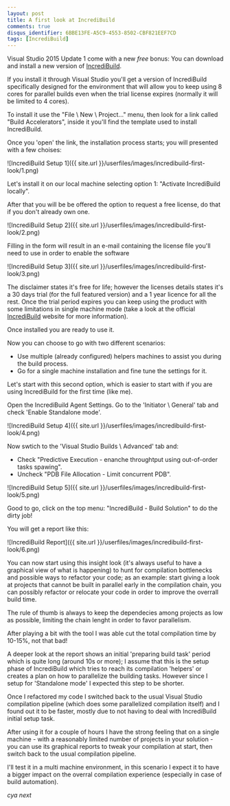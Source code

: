 ```yaml
---
layout: post
title: A first look at IncrediBuild
comments: true
disqus_identifier: 6BBE13FE-A5C9-4553-8502-CBF821EEF7CD
tags: [IncrediBuild]
---
```


Visual Studio 2015 Update 1 come with a new _free_ bonus: You can download and install a new version of [IncrediBuild](http://www.incredibuild.com).

If you install it through Visual Studio you'll get a version of IncrediBuild specifically designed for the environment that will allow you to keep using 8 cores for parallel builds even when the trial license expires (normally it will be limited to 4 cores).

To install it use the "File \ New \ Project..." menu, then look for a link called "Build Accelerators", inside it you'll find the template used to install IncrediBuild.

Once you 'open' the link, the installation process starts; you will presented with a few choises:

![IncrediBuild Setup 1]({{ site.url }}/userfiles/images/incredibuild-first-look/1.png)

Let's install it on our local machine selecting option 1: "Activate IncrediBuild locally".

After that you will be be offered the option to request a free license, do that if you don't already own one.

![IncrediBuild Setup 2]({{ site.url }}/userfiles/images/incredibuild-first-look/2.png)

Filling in the form will result in an e-mail containing the license file you'll need to use in order to enable the software

![IncrediBuild Setup 3]({{ site.url }}/userfiles/images/incredibuild-first-look/3.png)

The disclaimer states it's free for life; however the licenses details states it's a 30 days trial (for the full featured version) and a 1 year licence for all the rest. Once the trial period expires you can keep using the product with some limitations in single machine mode (take a look at the official [IncrediBuild](https://www.incredibuild.com/microsoft-incredibuild-partnership.html) website for more information).

Once installed you are ready to use it.

Now you can choose to go with two different scenarios:

- Use multiple (already configured) helpers machines to assist you during the build process.
- Go for a single machine installation and fine tune the settings for it.

Let's start with this second option, which is easier to start with if you are using IncrediBuild for the first time (like me).

Open the IncrediBuild Agent Settings.
Go to the 'Initiator \ General' tab and check 'Enable Standalone mode'.

![IncrediBuild Setup 4]({{ site.url }}/userfiles/images/incredibuild-first-look/4.png)

Now swtich to the 'Visual Studio Builds \ Advanced' tab and:

- Check "Predictive Execution - enanche throughtput using out-of-order tasks spawing".
- Uncheck "PDB File Allocation - Limit concurrent PDB".

![IncrediBuild Setup 5]({{ site.url }}/userfiles/images/incredibuild-first-look/5.png)

Good to go, click on the top menu: "IncrediBuild - Build Solution" to do the dirty job!

You will get a report like this:

![IncrediBuild Report]({{ site.url }}/userfiles/images/incredibuild-first-look/6.png)

You can now start using this insight look (it's always useful to have a graphical view of what is happening) to hunt for compilation bottlenecks and possible ways to refactor your code; as an example: start giving a look at projects that cannot be built in parallel early in the compilation chain, you can possibly refactor or relocate your code in order to improve the overrall build time.

The rule of thumb is always to keep the dependecies among projects as low as possible, limiting the chain lenght in order to favor parallelism.

After playing a bit with the tool I was able cut the total compilation time by 10-15%, not that bad!

A deeper look at the report shows an initial 'preparing build task' period which is quite long (around 10s or more); I assume that this is the setup phase of IncrediBuild which tries to reach its compilation 'helpers' or creates a plan on how to parallelize the building tasks. However since I setup for 'Standalone mode' I expected this step to be shorter.

Once I refactored my code I switched back to the usual Visual Studio compilation pipeline (which does some parallelized compilation itself) and I found out it to be faster, mostly due to not having to deal with IncrediBuild initial setup task.

After using it for a couple of hours I have the strong feeling that on a single machine - with a reasonably limited number of projects in your solution - you can use its graphical reports to tweak your compilation at start, then switch back to the usual compilation pipeline.

I'll test it in a multi machine environment, in this scenario I expect it to have a bigger impact on the overral compilation experience (especially in case of build automation). 

_cya next_